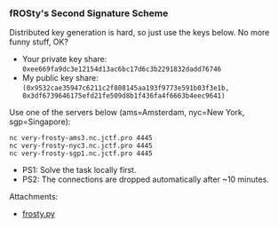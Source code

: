 ### fROSty's Second Signature Scheme

Distributed key generation is hard, so just use the keys below. No more funny stuff, OK?

* Your private key share: `0xee669fa9dc3e12154d13ac6bc17d6c3b2291832dadd76746`
* My public key share: `(0x9532cae35947c6211c2f808145aa193f9773e591b03f3e1b, 0x3df6739646175efd21fe509d8b1f436fa4f6663b4eec9641)`


Use one of the servers below (ams=Amsterdam, nyc=New York, sgp=Singapore):
```
nc very-frosty-ams3.nc.jctf.pro 4445
nc very-frosty-nyc3.nc.jctf.pro 4445
nc very-frosty-sgp1.nc.jctf.pro 4445
```

* PS1: Solve the task locally first.
* PS2: The connections are dropped automatically after ~10 minutes.



Attachments:
* [frosty.py](./public/frosty.py)